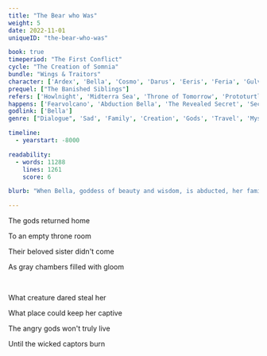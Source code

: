```yaml
---
title: "The Bear who Was"
weight: 5
date: 2022-11-01
uniqueID: "the-bear-who-was"

book: true
timeperiod: "The First Conflict"
cycle: "The Creation of Somnia"
bundle: "Wings & Traitors"
character: ['Ardex', 'Bella', 'Cosmo', 'Darus', 'Eeris', 'Feria', 'Gulvi', 'Hanah', 'Leion', 'Tikidas', 'Hibb', 'Kajar']
prequel: ["The Banished Siblings"]
refers: ['Howlnight', 'Midterra Sea', 'Throne of Tomorrow', 'Prototurtles', 'Destruction of Eastwood', 'Lifelogbook', 'Paraat', 'Darusstone', 'Elwoda', 'Equainforest', "Darus' Impossible Wall", 'Amor', 'High Hills', 'Green Path', 'Clansteads', 'Apra', 'Invention Fire', 'Gushersand', 'Equid', 'Taxis', 'Mare', 'Thon', 'Pricecats', "Barto's Blockade", 'Garda', 'Origina', "Blacktrail Explosion", "Nordic Iceplates", "Gathering Tree", "Disaster Caves", "Backdoor Trail"]
happens: ['Fearvolcano', 'Abduction Bella', 'The Revealed Secret', 'Second Attack of Preza', 'Dwarfs', 'Delja']
godlink: ['Bella']
genre: ["Dialogue", 'Sad', 'Family', 'Creation', 'Gods', 'Travel', 'Mystery', "History"]

timeline:
  - yearstart: -8000

readability:
  - words: 11288
    lines: 1261
    score: 6

blurb: "When Bella, goddess of beauty and wisdom, is abducted, her family is left behind with endless questions. But mostly with anger and the resolve to do absolutely anything to get her back."

---
```


The gods returned home

To an empty throne room

Their beloved sister didn't come

As gray chambers filled with gloom

&nbsp;

What creature dared steal her

What place could keep her captive

The angry gods won't truly live

Until the wicked captors burn